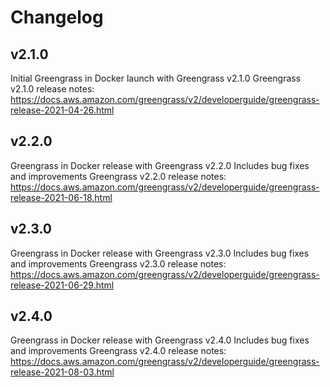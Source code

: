 # Changelog

## v2.1.0

Initial Greengrass in Docker launch with Greengrass v2.1.0
Greengrass v2.1.0 release notes: https://docs.aws.amazon.com/greengrass/v2/developerguide/greengrass-release-2021-04-26.html

## v2.2.0

Greengrass in Docker release with Greengrass v2.2.0
Includes bug fixes and improvements 
Greengrass v2.2.0 release notes: https://docs.aws.amazon.com/greengrass/v2/developerguide/greengrass-release-2021-06-18.html

## v2.3.0

Greengrass in Docker release with Greengrass v2.3.0
Includes bug fixes and improvements
Greengrass v2.3.0 release notes: https://docs.aws.amazon.com/greengrass/v2/developerguide/greengrass-release-2021-06-29.html

## v2.4.0

Greengrass in Docker release with Greengrass v2.4.0
Includes bug fixes and improvements
Greengrass v2.4.0 release notes: https://docs.aws.amazon.com/greengrass/v2/developerguide/greengrass-release-2021-08-03.html
